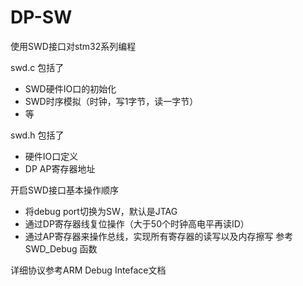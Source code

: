 # DP-SW
使用SWD接口对stm32系列编程

swd.c 包括了
- SWD硬件IO口的初始化
- SWD时序模拟（时钟，写1字节，读一字节）
- 等

swd.h 包括了
- 硬件IO口定义
- DP AP寄存器地址

开启SWD接口基本操作顺序
- 将debug port切换为SW，默认是JTAG
- 通过DP寄存器线复位操作（大于50个时钟高电平再读ID）
- 通过AP寄存器来操作总线，实现所有寄存器的读写以及内存擦写
参考 SWD_Debug 函数

详细协议参考ARM Debug Inteface文档
